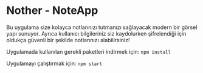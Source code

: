 # Nother - NoteApp

Bu uygulama size kolayca notlarınızı tutmanızı sağlayacak modern bir görsel yapı sunuyor.
Ayrıca kullanıcı bilgileriniz siz kaydolurken şifrelendiği için oldukça güvenli bir şekilde notlarınızı alabilirsiniz!

Uygulamada kullanılan gerekli paketleri indirmek için:
```npm install```

Uygulamayı çalıştırmak için:
```npm start```





